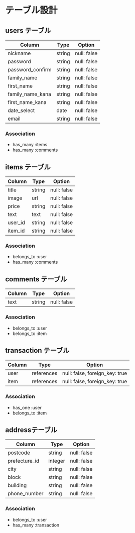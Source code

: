 # テーブル設計

## users テーブル

| Column           | Type   | Option      |
| ---------------- | ------ | ----------- |
| nickname         | string | null: false |
| password         | string | null: false |
| password_confirm | string | null: false |
| family_name      | string | null: false |
| first_name       | string | null: false |
| family_name_kana | string | null: false |
| first_name_kana  | string | null: false |
| date_select      | date   | null: false |
| email            | string | null: false |

### Association

- has_many :items
- has_many :comments

## items テーブル

| Column  | Type   | Option      |
| ------- | ------ | ----------- |
| title   | string | null: false |
| image   | url    | null: false |
| price   | string | null: false |
| text    | text   | null: false |
| user_id | string | null: false |
| item_id | string | null: false |

### Association

- belongs_to :user
- has_many :comments

## comments テーブル

| Column | Type   | Option      |
| ------ | ------ | ----------- |
| text   | string | null: false |

### Association

- belongs_to :user
- belongs_to :item

## transaction テーブル

| Column  | Type       | Option                         |
| ------- | ---------- | ------------------------------ |
| user | references | null: false, foreign_key: true |
| item | references | null: false, foreign_key: true |

### Association

- has_one :user
- belongs_to :item

## addressテーブル

| Column        | Type    | Option      |
| ------------- | ------- | ----------- |
| postcode      | string  | null: false |
| prefecture_id | integer | null: false |
| city          | string  | null: false |
| block         | string  | null: false |
| building      | string  | null: false |
| phone_number  | string  | null: false |

### Association

- belongs_to :user
- has_many :transaction
